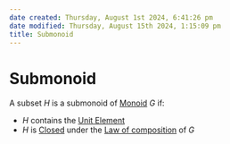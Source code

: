 ```yaml
---  
date created: Thursday, August 1st 2024, 6:41:26 pm  
date modified: Thursday, August 15th 2024, 1:15:09 pm  
title: Submonoid  
---  
```

# Submonoid  
A subset $H$ is a submonoid of [Monoid](./Monoid.md) $G$ if:  
- $H$ contains the [Unit Element](../Unit_Element.md)  
- $H$ is [Closed](../Closure.md#closed-under-law-of-composition) under the [Law of composition](../Law_of_composition.md) of $G$